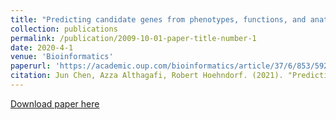 ```yaml
---
title: "Predicting candidate genes from phenotypes, functions, and anatomical site of experssion"
collection: publications
permalink: /publication/2009-10-01-paper-title-number-1
date: 2020-4-1
venue: 'Bioinformatics'
paperurl: 'https://academic.oup.com/bioinformatics/article/37/6/853/5922810?login=true'
citation: Jun Chen, Azza Althagafi, Robert Hoehndorf. (2021). "Predicting candidate genes from phenotypes, functions, and anatomical site of experssion." <i>Bioinformatics</i>. 
---
```


[Download paper here](https://academic.oup.com/bioinformatics/article/37/6/853/5922810?login=true)

